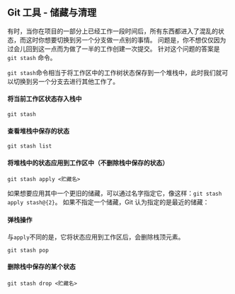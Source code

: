 ##  Git 工具 - 储藏与清理

​	有时，当你在项目的一部分上已经工作一段时间后，所有东西都进入了混乱的状态，而这时你想要切换到另一个分支做一点别的事情。 问题是，你不想仅仅因为过会儿回到这一点而为做了一半的工作创建一次提交。 针对这个问题的答案是 `git stash` 命令。

​	`git stash`命令相当于将工作区中的工作树状态保存到一个堆栈中，此时我们就可以切换到另一个分支去进行其他工作了。

#### 将当前工作区状态存入栈中

```shell
git stash 
```

#### 查看堆栈中保存的状态

```shell
git stash list
```

#### 将堆栈中的状态应用到工作区中（不删除栈中保存的状态）

```shell
git stash apply <贮藏名>
```

​	如果想要应用其中一个更旧的储藏，可以通过名字指定它，像这样：`git stash apply stash@{2}`。 如果不指定一个储藏，Git 认为指定的是最近的储藏：

#### 弹栈操作

​	与`apply`不同的是，它将状态应用到工作区后，会删除栈顶元素。

```shell
git stash pop
```

#### 删除栈中保存的某个状态

```shell
git stash drop <贮藏名>
```

